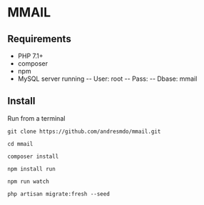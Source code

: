 # MMAIL

## Requirements

- PHP 7.1+
- composer
- npm
- MySQL server running
 -- User: root
 -- Pass: 
 -- Dbase: mmail


## Install

Run from a terminal

 `git clone https://github.com/andresmdo/mmail.git`

 `cd mmail`

 `composer install`

 `npm install run`

 `npm run watch`

 `php artisan migrate:fresh --seed`
